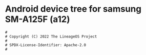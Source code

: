# Android device tree for samsung SM-A125F (a12)

```
#
# Copyright (C) 2022 The LineageOS Project
#
# SPDX-License-Identifier: Apache-2.0
#
```
